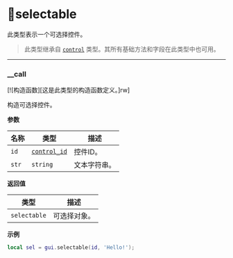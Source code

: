 #    🔘selectable

此类型表示一个可选择控件。

> 此类型继承自 [`control`](/api/gui/control "此类型表示一个抽象的GUI控件。") 类型。其所有基础方法和字段在此类型中也可用。

_________________

### __call

[![构造函数][这是此类型的构造函数定义。]rw]

构造可选择控件。

**参数**

| 名称 | 类型 | 描述 |
| ---- | ---- | ----------- |
| `id` | [`control_id`](/api/gui/common-types/control-id "此类型表示一个控件ID。") | 控件ID。 |
| `str` | `string` | 文本字符串。 |

**返回值**

| 类型 | 描述 |
| ---- | ----------- |
| `selectable` | 可选择对象。 |

**示例**

```lua
local sel = gui.selectable(id, 'Hello!');
```